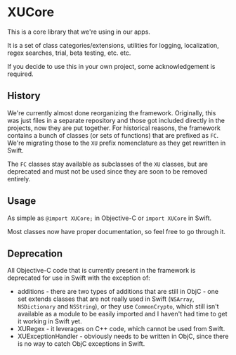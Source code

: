 # XUCore

This is a core library that we're using in our apps.

It is a set of class categories/extensions, utilities for logging, localization, regex searches, trial, beta testing, etc. etc.

If you decide to use this in your own project, some acknowledgement is required.

## History

We're currently almost done reorganizing the framework. Originally, this was just files in a separate repository and those got included directly in the projects, now they are put together. For historical reasons, the framework contains a bunch of classes (or sets of functions) that are prefixed as `FC`. We're migrating those to the `XU` prefix nomenclature as they get rewritten in Swift.

The `FC` classes stay available as subclasses of the `XU` classes, but are deprecated and must not be used since they are soon to be removed entirely.

## Usage

As simple as `@import XUCore;` in Objective-C or `import XUCore` in Swift.

Most classes now have proper documentation, so feel free to go through it.

## Deprecation

All Objective-C code that is currently present in the framework is deprecated for use in Swift with the exception of:

- additions - there are two types of additions that are still in ObjC - one set extends classes that are not really used in Swift (`NSArray`, `NSDictionary` and `NSString`), or they use `CommonCrypto`, which still isn't available as a module to be easily imported and I haven't had time to get it working in Swift yet.
- XURegex - it leverages on C++ code, which cannot be used from Swift.
- XUExceptionHandler - obviously needs to be written in ObjC, since there is no way to catch ObjC exceptions in Swift.
